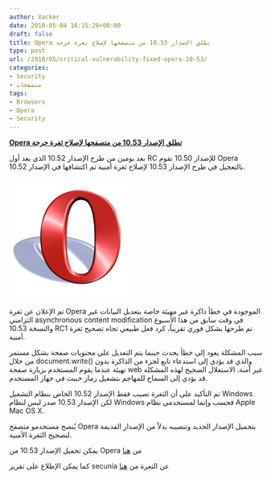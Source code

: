 ```yaml
---
author: Xacker
date: 2010-05-04 16:15:28+00:00
draft: false
title: Opera تطلق الإصدار 10.53 من متصفحها لإصلاح ثغرة حرجة
type: post
url: /2010/05/critical-vulnerability-fixed-opera-10-53/
categories:
- Security
- متصفحات
tags:
- Browsers
- Opera
- Security
---
```


[**Opera تطلق الإصدار 10.53 من متصفحها لإصلاح ثغرة حرجة**](https://www.it-scoop.com/2010/05/critical-vulnerability-fixed-opera-10-53)


بعد يومين من طرح الإصدار 10.52 الذي يعد أول RC للإصدار 10.50 تقوم Opera بالتعجيل في طرح الإصدار 10.53 لإصلاح ثغرة أمنية تم اكتشافها في الإصدار 10.52.

[![](opera-logo.jpg)
](https://www.it-scoop.com/2010/05/critical-vulnerability-fixed-opera-10-53)

تم الإعلان عن ثغرة Opera الموجودة في خطأ ذاكرة غير مهيئة خاصة بتعديل البيانات غير التزامني asynchronous content modification في وقت سابق من هذا الأسبوع والنسخة 10.53 RC1 تم طرحها بشكل فوري تقريباً، كرد فعل طبيعي تجاه تصحيح ثغرة أمنية.

سبب المشكلة يعود إلى خطأ يحدث حينما يتم التعديل على محتويات صفحة بشكل مستمر من خلال document.write() والذي قد يؤدي إلى استدعاء تابع لجزء من الذاكرة بدون تهيئة عندما يقوم المستخدم بزيارة صفحة web غير آمنة. الاستغلال الصحيح لهذه المشكلة قد يؤدي إلى السماح للمهاجم بتشغيل رماز خبيث في جهاز المستخدم.

تم التأكيد على أن الثغرة تصيب فقط الإصدار 10.52 الخاص بنظام التشغيل Windows لكن الإصدار 10.53 صدر ليس لنظام Windows فحسب وإنما لمستخدمي نظام Apple Mac OS X.

يُنصح مستخدمو متصفح Opera بتحميل الإصدار الجديد وتنصيبه بدلاً من الإصدار القديمة لتصحيح الثغرة الأمنية.

يمكن تحميل الإصدار 10.53 من Opera من [هنا](http://www.opera.com/download/)

كما يمكن الإطلاع على تقرير secunia عن الثغرة من [هنا](http://secunia.com/advisories/39590/)
